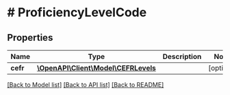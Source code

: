 # # ProficiencyLevelCode

## Properties

Name | Type | Description | Notes
------------ | ------------- | ------------- | -------------
**cefr** | [**\OpenAPI\Client\Model\CEFRLevels**](CEFRLevels.md) |  | [optional]

[[Back to Model list]](../../README.md#models) [[Back to API list]](../../README.md#endpoints) [[Back to README]](../../README.md)
